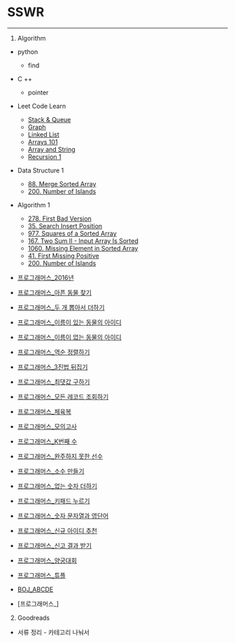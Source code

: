 # SSWR

----

1. Algorithm

- python
  - find

- C ++
  - pointer

- Leet Code Learn

  - [Stack & Queue](https://leetcode.com/explore/learn/card/queue-stack/)
  - [Graph](https://leetcode.com/explore/learn/card/graph/)
  - [Linked List](https://leetcode.com/explore/learn/card/linked-list/)
  - [Arrays 101](https://leetcode.com/explore/learn/card/fun-with-arrays/)
  - [Array and String](https://leetcode.com/explore/learn/card/array-and-string/)
  - [Recursion 1](https://leetcode.com/explore/learn/card/recursion-i/)

  

- Data Structure 1
  - [88. Merge Sorted Array](https://leetcode.com/problems/merge-sorted-array/)
  - [200. Number of Islands](https://leetcode.com/problems/number-of-islands/)
  
- Algorithm 1
  - [278. First Bad Version](https://leetcode.com/problems/first-bad-version/)
  - [35. Search Insert Position](https://leetcode.com/problems/search-insert-position/)
  - [977. Squares of a Sorted Array](https://leetcode.com/problems/squares-of-a-sorted-array/)
  - [167. Two Sum II - Input Array Is Sorted](https://leetcode.com/problems/two-sum-ii-input-array-is-sorted/)
  - [1060. Missing Element in Sorted Array](https://leetcode.com/problems/missing-element-in-sorted-array/)
  - [41. First Missing Positive](https://leetcode.com/problems/first-missing-positive/)
  - [200. Number of Islands](https://leetcode.com/problems/number-of-islands/)
  
- [프로그래머스_2016년](https://programmers.co.kr/learn/courses/30/lessons/12901)

- [프로그래머스_아픈 동물 찾기](https://programmers.co.kr/learn/courses/30/lessons/59036)

- [프로그래머스_두 개 뽑아서 더하기](https://programmers.co.kr/learn/courses/30/lessons/68644)

- [프로그래머스_이름이 있는 동물의 아이디](https://programmers.co.kr/learn/courses/30/lessons/59407)

- [프로그래머스_이름이 없는 동물의 아이디](https://programmers.co.kr/learn/courses/30/lessons/59039)

- [프로그래머스_역순 정렬하기](https://programmers.co.kr/learn/courses/30/lessons/59035)

- [프로그래머스_3진법 뒤집기](https://programmers.co.kr/learn/courses/30/lessons/68935)

- [프로그래머스_최댓값 구하기](https://programmers.co.kr/learn/courses/30/lessons/59415)

- [프로그래머스_모든 레코드 조회하기](https://programmers.co.kr/learn/courses/30/lessons/59034)

- [프로그래머스_체육복](https://programmers.co.kr/learn/courses/30/lessons/42862)

- [프로그래머스_모의고사](https://programmers.co.kr/learn/courses/30/lessons/42840)

- [프로그래머스_K번째 수](https://programmers.co.kr/learn/courses/30/lessons/42748)

- [프로그래머스_완주하지 못한 선수](https://programmers.co.kr/learn/courses/30/lessons/42576)

- [프로그래머스_소수 만들기](https://programmers.co.kr/learn/courses/30/lessons/12977)

- [프로그래머스_없는 숫자 더하기](https://programmers.co.kr/learn/courses/30/lessons/86051)

- [프로그래머스_키패드 누르기](https://programmers.co.kr/learn/courses/30/lessons/67256)

- [프로그래머스_숫자 문자열과 영단어](https://programmers.co.kr/learn/courses/30/lessons/81301)

- [프로그래머스_신규 아이디 추천](https://programmers.co.kr/learn/courses/30/lessons/72410)

- [프로그래머스_신고 결과 받기](https://programmers.co.kr/learn/courses/30/lessons/92334)

- [프로그래머스_양궁대회](https://programmers.co.kr/learn/courses/30/lessons/92342)

- [프로그래머스_튜플](https://programmers.co.kr/learn/courses/30/lessons/64065)

- [BOJ_ABCDE](https://www.acmicpc.net/problem/13023)

- [프로그래머스_]



2. Goodreads

- 서류 정리 - 카테고리 나눠서


